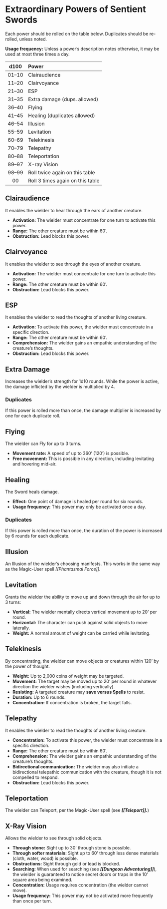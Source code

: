 # Extraordinary Powers of Sentient Swords

Each power should be rolled on the table below. Duplicates should be re-rolled, unless noted.

**Usage frequency:** Unless a power’s description notes otherwise, it may be used at most three times a day.

| d100  | Power                            |
| :---: | :------------------------------- |
| 01–10 | Clairaudience                    |
| 11–20 | Clairvoyance                     |
| 21–30 | ESP                              |
| 31–35 | Extra damage (dups. allowed)     |
| 36–40 | Flying                           |
| 41–45 | Healing (duplicates allowed)     |
| 46–54 | Illusion                         |
| 55–59 | Levitation                       |
| 60–69 | Telekinesis                      |
| 70–79 | Telepathy                        |
| 80–88 | Teleportation                    |
| 89–97 | X-ray Vision                     |
| 98–99 | Roll twice again on this table   |
|  00   | Roll 3 times again on this table |

## Clairaudience

It enables the wielder to hear through the ears of another creature.

- **Activation:** The wielder must concentrate for one turn to activate this power.
- **Range:** The other creature must be within 60’.
- **Obstruction:** Lead blocks this power.

## Clairvoyance

It enables the wielder to see through the eyes of another creature.

- **Activation:** The wielder must concentrate for one turn to activate this power.
- **Range:** The other creature must be within 60’.
- **Obstruction:** Lead blocks this power.

## ESP

It enables the wielder to read the thoughts of another living creature.

- **Activation:** To activate this power, the wielder must concentrate in a specific direction.
- **Range:** The other creature must be within 60’.
- **Comprehension:** The wielder gains an empathic understanding of the creature’s thoughts.
- **Obstruction:** Lead blocks this power.

## Extra Damage

Increases the wielder’s strength for 1d10 rounds. While the power is active, the damage inflicted by the wielder is multiplied by 4.

### Duplicates

If this power is rolled more than once, the damage multiplier is increased by one for each duplicate roll.

## Flying

The wielder can Fly for up to 3 turns.

- **Movement rate:** A speed of up to 360’ (120’) is possible.
- **Free movement:** This is possible in any direction, including levitating and hovering mid-air.

## Healing

The Sword heals damage.

- **Effect:** One point of damage is healed per round for six rounds.
- **Usage frequency:** This power may only be activated once a day.

### Duplicates

If this power is rolled more than once, the duration of the power is increased by 6 rounds for each duplicate.

## Illusion

An Illusion of the wielder’s choosing manifests. This works in the same way as the Magic-User spell *[[Phantasmal Force]]*.

## Levitation

Grants the wielder the ability to move up and down through the air for up to 3 turns:

- **Vertical:** The wielder mentally directs vertical movement up to 20’ per round.
- **Horizontal:** The character can push against solid objects to move laterally.
- **Weight:** A normal amount of weight can be carried while levitating.

## Telekinesis

By concentrating, the wielder can move objects or creatures within 120’ by the power of thought.

- **Weight:** Up to 2,000 coins of weight may be targeted.
- **Movement:** The target may be moved up to 20’ per round in whatever direction the wielder wishes (including vertically).
- **Resisting:** A targeted creature may **save versus Spells** to resist.
- **Duration:** Up to 6 rounds.
- **Concentration:** If concentration is broken, the target falls.

## Telepathy

It enables the wielder to read the thoughts of another living creature.

- **Concentration:** To activate this power, the wielder must concentrate in a specific direction.
- **Range:** The other creature must be within 60’.
- **Comprehension:** The wielder gains an empathic understanding of the creature’s thoughts.
- **Bidirectional communication:** The wielder may also initiate a bidirectional telepathic communication with the creature, though it is not compelled to respond.
- **Obstruction:** Lead blocks this power.

## Teleportation

The wielder can Teleport, per the Magic-User spell (see ***[[Teleport]].***)

## X-Ray Vision

Allows the wielder to see through solid objects.

- **Through stone:** Sight up to 30’ through stone is possible.
- **Through softer materials:** Sight up to 60’ through less dense materials (cloth, water, wood) is possible.
- **Obstructions:** Sight through gold or lead is blocked.
- **Searching:** When used for searching (see ***[[Dungeon Adventuring]]***), the wielder is guaranteed to notice secret doors or traps in the 10’ square area being examined.
- **Concentration:** Usage requires concentration (the wielder cannot move).
- **Usage frequency:** This power may not be activated more frequently than once per turn.